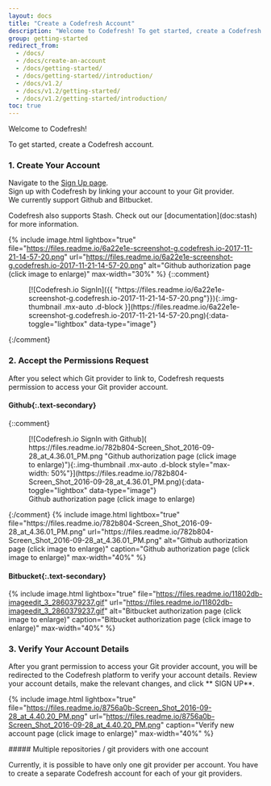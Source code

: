 ```yaml
---
layout: docs
title: "Create a Codefresh Account"
description: "Welcome to Codefresh! To get started, create a Codefresh account."
group: getting-started
redirect_from:
  - /docs/
  - /docs/create-an-account
  - /docs/getting-started/
  - /docs/getting-started//introduction/
  - /docs/v1.2/
  - /docs/v1.2/getting-started/
  - /docs/v1.2/getting-started/introduction/
toc: true
---
```

Welcome to Codefresh! 

To get started, create a Codefresh account.

### 1. Create Your Account

Navigate to the [Sign Up page](https://g.codefresh.io).  
Sign up with Codefresh by linking your account to your Git provider.  
We currently support Github and Bitbucket.

<div class="bd-callout bd-callout-info" markdown="1">
Codefresh also supports Stash. Check out our [documentation](doc:stash) for more information.
</div>

{% include 
image.html 
lightbox="true" 
file="https://files.readme.io/6a22e1e-screenshot-g.codefresh.io-2017-11-21-14-57-20.png" 
url="https://files.readme.io/6a22e1e-screenshot-g.codefresh.io-2017-11-21-14-57-20.png"
alt="Github authorization page (click image to enlarge)" 
max-width="30%" 
%}
{::comment}
<figure markdown="1">
[![Codefresh.io SignIn]({{ "https://files.readme.io/6a22e1e-screenshot-g.codefresh.io-2017-11-21-14-57-20.png"}}){:.img-thumbnail .mx-auto .d-block }](https://files.readme.io/6a22e1e-screenshot-g.codefresh.io-2017-11-21-14-57-20.png){:data-toggle="lightbox" data-type="image"}
</figure>
{:/comment}

### 2. Accept the Permissions Request
After you select which Git provider to link to, Codefresh requests permission to access your Git provider account.

#### **Github**{:.text-secondary}
{::comment}
<figure markdown="1">
[![Codefresh.io SignIn with Github]( https://files.readme.io/782b804-Screen_Shot_2016-09-28_at_4.36.01_PM.png "Github authorization page (click image to enlarge)"){:.img-thumbnail .mx-auto .d-block style="max-width: 50%"}](https://files.readme.io/782b804-Screen_Shot_2016-09-28_at_4.36.01_PM.png){:data-toggle="lightbox" data-type="image"}
<figcaption class="text-center">
Github authorization page (click image to enlarge)
</figcaption>
</figure>
{:/comment}
{% include 
image.html 
lightbox="true" 
file="https://files.readme.io/782b804-Screen_Shot_2016-09-28_at_4.36.01_PM.png" 
url="https://files.readme.io/782b804-Screen_Shot_2016-09-28_at_4.36.01_PM.png"
alt="Github authorization page (click image to enlarge)" 
caption="Github authorization page (click image to enlarge)" 
max-width="40%" 
%}

#### **Bitbucket**{:.text-secondary}
{% include 
image.html 
lightbox="true" 
file="https://files.readme.io/11802db-imageedit_3_2860379237.gif" 
url="https://files.readme.io/11802db-imageedit_3_2860379237.gif"
alt="Bitbucket authorization page (click image to enlarge)" 
caption="Bitbucket authorization page (click image to enlarge)" 
max-width="40%" 
%}

### 3. Verify Your Account Details
After you grant permission to access your Git provider account, you will be redirected to the Codefresh platform to verify your account details. Review your account details, make the relevant changes, and click ** SIGN UP**. 

{% include 
image.html 
lightbox="true" 
file="https://files.readme.io/8756a0b-Screen_Shot_2016-09-28_at_4.40.20_PM.png" 
url="https://files.readme.io/8756a0b-Screen_Shot_2016-09-28_at_4.40.20_PM.png" 
caption="Verify new account page (click image to enlarge)" 
max-width="40%" 
%}

<div class="bd-callout bd-callout-info" markdown="1">
##### Multiple repositories / git providers with one account

Currently, it is possible to have only one git provider per account. You have to create a separate Codefresh account for each of your git providers.
</div>
